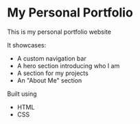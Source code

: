 # My Personal Portfolio

This is my personal portfolio website 

It showcases:
- A custom navigation bar
- A hero section introducing who I am
- A section for my projects
- An "About Me" section



Built using 
- HTML
- CSS





